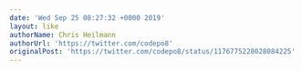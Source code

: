 ```yaml
---
date: 'Wed Sep 25 08:27:32 +0000 2019'
layout: like
authorName: Chris Heilmann
authorUrl: 'https://twitter.com/codepo8'
originalPost: 'https://twitter.com/codepo8/status/1176775228028084225'
---
```

